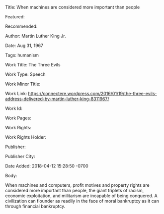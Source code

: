 Title: When machines are considered more important than people

Featured: 

Recommended: 

Author: Martin Luther King Jr.

Date: Aug 31, 1967

Tags: humanism

Work Title: The Three Evils

Work Type: Speech

Work Minor Title:  

Work Link: https://connectere.wordpress.com/2016/01/19/the-three-evils-address-delivered-by-martin-luther-king-8311967/

Work Id:  

Work Pages:  

Work Rights:  

Work Rights Holder:  

Publisher:  

Publisher City:  

Date Added: 2018-04-12 15:28:50 -0700

Body:

When machines and computers, profit motives and property rights are considered more important than people, the giant triplets of racism, economic exploitation, and militarism are incapable of being conquered. A civilization can flounder as readily in the face of moral bankruptcy as it can through financial bankruptcy.


